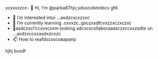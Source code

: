vcxxxxzcc- 👋 Hi, I’m @parka87hjv,sdvxcvbmnbcv gfd
- 👀 I’m interested intui ...asdzcxcxzzxc
- 🌱 I’m currently learning .cxvxzc..gxczxsdfcvxzzxczxczxc
- 💞️asdczxcI’ccxvxcxvm looking sdcvcxcollaboraaasczxccxxzsdte on ...asdzxccxzasdxzcxzc
- 📫 How to reafdscsscоварапр
<!---asdxsavxcgbfasdfasdfлроиasddgfhdgfh
parka87/parсмиka87 is a ✨x speciasal ✨ repository because n,mghjfhits `README.md` (this file) appears on your GitHub profile.
You can click thedxcvbas Preview link toсми take a look at your cавпмсчсчhanges.dfg
--->
hjhj
bvxdf
